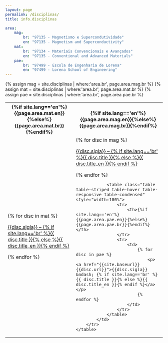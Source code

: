 ```yaml
---
layout: page
permalink: /disciplinas/
title: info.disciplinas

area:
    mag:
        br: "97135 - Magnetismo e Supercondutividade"
        en: "97135 - Magnetism and Superconductivity"
    mat:
        br: "97134 - Materiais Convencionais e Avançados"
        en: "97135 - Conventional and Advanced Materials"
    pae:
        br: "97499 - Escola de Engenharia de Lorena"
        en: "97499 - Lorena School of Engineering"
---
```


{% assign mag = site.disciplinas | where:'area.br', page.area.mag.br %}
{% assign mat = site.disciplinas | where:'area.br', page.area.mat.br %}
{% assign pae = site.disciplinas | where:'area.br', page.area.pae.br %}

<table class="table table-striped table-hover table-responsive table-condensed" style="width:100%">
        <tr>
            <th>{%if site.lang=='en'%}{{page.area.mat.en}}{%else%}{{page.area.mat.br}}{%endif%}</th>
            <th>{%if site.lang=='en'%}{{page.area.mag.en}}{%else%}{{page.area.mag.br}}{%endif%}</th>
        </tr>
        <tr>
            <td>
                {% for disc in mat %}
                        <p><a href="{{site.baseurl}}{{disc.url}}">{{disc.sigla}} &ndash; {% if site.lang=='br' %}{{ disc.title }}{% else %}{{ disc.title_en }}{% endif %}</a></p>
                {% endfor %}
            </td>
            <td>
                {% for disc in mag %}
                    <p><a href="{{site.baseurl}}{{disc.url}}">{{disc.sigla}} &ndash; {% if site.lang=='br' %}{{ disc.title }}{% else %}{{ disc.title_en }}{% endif %}</a></p>
                {% endfor %}

                <table class="table table-striped table-hover table-responsive table-condensed" style="width:100%">
                    <tr>
                        <th>{%if site.lang=='en'%}{{page.area.pae.en}}{%else%}{{page.area.pae.br}}{%endif%}</th>
                    </tr>
                    <tr>
                        <td>
                            {% for disc in pae %}
                                <p><a href="{{site.baseurl}}{{disc.url}}">{{disc.sigla}} &ndash; {% if site.lang=='br' %}{{ disc.title }}{% else %}{{ disc.title_en }}{% endif %}</a></p>
                            {% endfor %}
                        </td>
                    </tr>
                </table>
            </td>
        </tr>
    </table>
